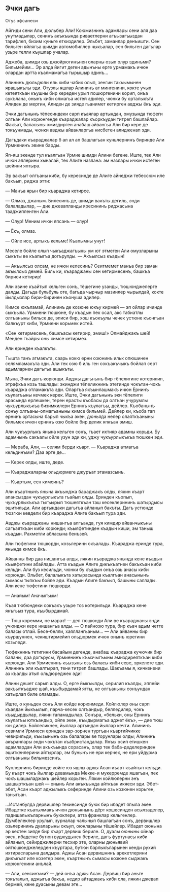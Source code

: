 ## Эчки дагъ

Отуз эфсанеси

Айгиди сени Али, дюльбер Али!
Коюмизнинъ адамлары сени аля даа унутмадылар, сенинъ акъкъында риваетлерни агъызагъыздан тарифлеп, бизим куньге еткиздилер.
Эльбет, заманлар денъишти.
Сен бильген яйлягъа шимди автомобиллер чыкъалар, сен бильген дагълар узьре телли къушлар учалар.

Аджеба, шимди озь джюйрюгинънен оларны озып олур эдинъми?
Бильмейим...
Эр алда йигит деген адынъны ерге урмамакъ ичюн олардан артта къалмамагъа тырышыр эдинъ...

Алининъ дюльдюли ель киби чабик олып, зенгин такьымынен ярашыкълы эди.
Отузлы яшлар Алининъ ат мингенини, кокте учып кетеяткъан къушны бир кереден урып пошюргенини корип, онъа сукълана, онынъ киби олмагьа истей эдилер, чюнки бу орталыкъта Алиден де мергин, Алиден де зияде гьанимет кетирген авджы ёкъ эди.

Эчки дагънынъ тёпесиндеки сарп къаялар артындан, омузында тюфеги олгъан Али корюнгенде къараджалар къоркъудан титреп башлайлар.
Факъат, баласыны эмиздирген анабаш айвангьа Али бир кере де токъунмады, чюнки авджы айванларгъа нисбетен алидженап эди.

Дагъдаки къараджалар б ал ал ап башлагъан куньлернинъ биринде Али Урмиенинъ эвине барды.

Яп-яш экенде тул къалгъан Урмие шимди Алини бегене.
Иште, тек Али ичюн эллерини хыналай, тек Алиге назлана: эм назлары ичюн истеген шейини яптыра.

Эр вакъыт олгъаны киби, бу кересинде де Алиге айнеджи тебессюм иле бакъып, риджа этти:

— Манъа ярын бир къараджа кетирсе.

— Олмаз, джаным.
Билесинъ де, шимди вакъты дегиль, энди балаладылар, — дие джевапланды яресининъ риджасына тааджипленген Али.

— Олур!
Меним ичюн япсанъ — олур!

— Ёкъ, олмаз.

— Ойле исе, артыкъ кельме!
Къапымны унут!

Меселе бойле олып чыкъаджагъыны ум ют этмеген Али омузларыны сыкъты ве къапыгъа догърулды. — Акъылсыз къадын!

— Акъылсыз олсам, не ичюн келесинъ?
Сеитмемет манъа бир заман акъылсыз демей.
Биль ки, къараджаны сен кетирмесенъ, башкъа бириси кетирир!

Али эвине къайтып кельген сонъ, тёшегине узанды, тюшюнджелерге далды.
Дагьда бульбуль оте, багъда чырчыр мазинлер чырылдай, кокте йылдызлар бири-биринен къонуша эдилер.

Кимсе юкъламай, Алининъ де козюне юкъу кирмей — эп ойлар ичинде сыкъыла.
Урмиени тюшюне, бу къадын пек осал, акс табиатлы олгъаныны бильсе де, эписи бир, хош къокъулы чечек устюне къонгъан балкъурт киби, Урмиени корьмек истей.

«Сен кетирмесенъ, башкъасы кетирир, эмиш!» Олмайджакъ шей!
Менден гъайры оны кимсе кетирмез.

Али еринден къалкъты.

Тышта танъ атмакъта, саарь кокю ерни озюнинъ ильк опюшинен селямламакъта эди.
Али тек озю б иль ген сокъакъчыкъ бойлап серт адымларнен дагъгъа ашыкъты.

Мына, Эчки дагъ корюнди.
Авджы дагънынъ бир тёпелигине котерилип, этрафкъа козь ташлады: экинджи тёпеликнинъ этегинде чокътан-чокъ къараджа отламакъта эди.
Оларгъа якъынлашмакъ ичюн Ернинъ къулагъыны кечмек керек.
Иште, Эчки дагънынъ эки тёпелиги арасында ерлешкен, терен ерасты къобасы да олгъан учурумлы чукъурлыкъкъа бизимкилери Ернинъ къулагъы, дейлер.
Къобанынъ сонъу олгъаны-олмагъаныны кимсе бильмей.
Дейлер ки, къоба тап ернинъ ортасына барып чыкъа экен, дюньяда нелер олаяткъаныны бильмек ичюн ернинъ озю бойле бир делик япкъан эмиш.

Али чукъурлыкъ янына кельген сонъ, гъает ихтияр адамны корьди.
Бу адамнынъ сакъалы ойле узун эди ки, уджу чукъурлыкъкъа тюшкен эди.

— Мераба, Али, — селям берди къарт. — Къараджа атмагъа кельдинъми?
Даа эрте де...

— Керек олды, иште, деде.

— Къараджаларны ольдюрмеге джуръат этамазсынъ.

— Къартым, сен кимсинъ?

Али къартнынъ янына якъынджа бараджакъ олды, лякин къарт апансыздан чукъурлыкъта гъайып олды.
Еринден къопып, чукъурлыкъкъа тыгъырып тюшеяткъан таш кесеклерининъ шатырдысы эшитильди.
Али артындаки дагьгъа айланып бакъты.
Дагъ устюнде тюзгюн кевдели бир къараджа Алиге бакъып тура эди.

Авджы къараджаны нишангъа алгъанда, гуя кимдир айванчыкъны сагъаяткъан киби корюнди; къыяфетинден къадын киши, эм таныш къадын.
Рахметли абласына бенъзей.

Али тюфегини тюшюрди, козьлерини окъалады.
Къараджа еринде тура, янында кимсе ёкъ.

Айванны бир даа нишангъа алды, лякин къараджа янында кене къадын къыяфетини абайлады.
Атта къадын Алиге дикъкъатнен бакъкъан киби кельди.
Али буз кесильди, чюнки бу къадын онъа озь анасы киби корюнди.
Эльбет, балалыкъта хатырасында къалгъан анасынынъ сымасы тыпкъы бойле эди.
Къадын Алиге бакъып, башыны саллады.
Али кене тюфегини тюшюрди.

— Анайым!
Аначыгъым!

Къая тюбюндеки сокъакъ узьре тоз котерильди.
Къараджа кене янъгьыз тура, къыбырдамай.

— Тюш коремми, не мараз! — деп тюшюнди Али ве къараджаны энди учюнджи кере нишангъа алды. — О пайнозю тура, бир къач адым четте баласы отлай.
Бесе-белли, хаяллангьаным... — Али айванны бир къуршуннен, чекиштирмейип ольдюрмек ичюн онынъ юрегини козьледи.

Тюфекнинъ тетигини басайым дегенде, анабаш къараджа кучючик бир баланы, даа догърусы, Урмиенинъ къызчыгъыны эмиздиреяткъан киби корюнди.
Али Урмиенинъ къызыны озь баласы киби севе, эркелете эди.
Алининъ эли къалтырап, тени титреп башлады.
Шакъамы я, кичкенени аз къалды атып ольдюреджек эди!

Алини дешет сарып алды.
О, ерге йыкъылды, серилип къалды, эппейи вакъыткъадже шай, къыбырдамай ятты, не олгъаныны сонъундан хатырлап биле оламады.

Иште, о куньден сонъ Али койде корюнмеди.
Койлюлер оны сарп къаядан йыкъылып, парча-кесек олгъандыр, белледилер, чокъ къыдырдылар, лякин тапамадылар.
Сонъра, «бельки, оны Ернинъ къулагъы юткъандыр, ойле экен, къыдырмагъа аджет ёкъ», — дие тюш юн дилер.
Бойлеликнен, йыллар артындан йыллар кечти.
Алининъ севимли Урмиеси еринден зар-зорнен тургъан къартийчикке чевирильди, къызынынъ озь балалары ве торунлары олды; Алининъ акъранлары энди чокътан къабристандалар.
Янъы осип етишкен адамлардан Али акъкъында сорасанъ, олар тек баба-деделеринден эшиткенлерини айтырлар, эм бунынъ не ери керчек, не ери уйдурма олгъаныны бильмезсинъ.

Кунлернинъ биринде койге юз яшлы аджы Асан къарт къайтып кельди.
Бу къарт чокъ йыллар девамында Мекке-и мукерремде яшагъан, пек чокъ шашыладжакъ шейлер корьген.
Лякин койлюлерни энъ шашырткъан шей — онынъ Али акъкъында айткъан икяеси эди.
Эбет-эбет, Асан къарт аджылыкъ сеферинде Алини озь козюнен корьген, таныгъан.

...Истанбулда дервишлер текиесинде буюк бир ибадет япыла экен.
Ибадетке къатылмакъ ичюн дюньянынъ дёрт кошесинден асылзаделер, падишалыкъларнынъ буюклери, атта франклар кельгенлер.
Думбелеклер урулып, зурналар чалынып башлагъан сонъ, дервишлер озьлерининъ дуаларыны окъуп, оюнларыны тёшейлер.
Ибадет оюнына эр кестен зияде бир къарт дервиш бериле.
О, дуалы оюныны ойнар экен, ибадетке бутюн вуджудынен бериле, дагъ фуртунасы киби айланып, сейирджилерни тесхир эте, оларны дюньявий ойтюшюнджелерден къуртара, бутюн барлыкъларынен кенди рухий ихтирасларына далдыра.
Аджы Асан дервишнинъ арекетлерини дикъкъат иле козетер экен, къартнынъ сымасы козюне сыджакъ корюнгенини анълай.

— Али, сенсинъми? — дей онъа аджы Асан.
Дервиш бир аньге токъталып, аджыгъа бакъа, недир айтаджакъ киби ола, лякин джевап бермей, кене дуасыны девам эте...
